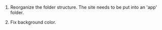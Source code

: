 1. Reorganize the folder structure. The site needs to be put into an 'app' folder.

2. Fix background color.
